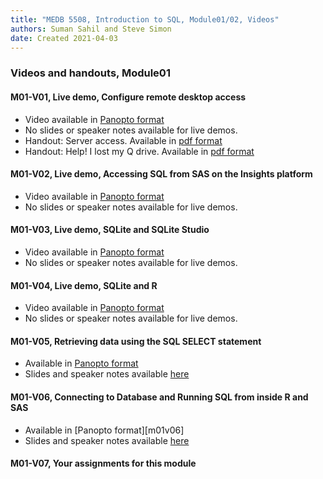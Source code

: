```yaml
---
title: "MEDB 5508, Introduction to SQL, Module01/02, Videos"
authors: Suman Sahil and Steve Simon
date: Created 2021-04-03
---
```


### Videos and handouts, Module01

#### M01-V01, Live demo, Configure remote desktop access

+ Video available in [Panopto format][m01v01]
+ No slides or speaker notes available for live demos.
+ Handout: Server access. Available in [pdf format][can2]
+ Handout: Help! I lost my Q drive. Available in [pdf format][git3]
  
#### M01-V02, Live demo, Accessing SQL from SAS on the Insights platform

+ Video available in [Panopto format][m01v02]
+ No slides or speaker notes available for live demos.

#### M01-V03, Live demo, SQLite and SQLite Studio

+ Video available in [Panopto format][m01v03]
+ No slides or speaker notes available for live demos.

#### M01-V04, Live demo, SQLite and R

+ Video available in [Panopto format][m01v04]
+ No slides or speaker notes available for live demos.
  
#### M01-V05, Retrieving data using the SQL SELECT statement

+ Available in [Panopto format][m01v05]
+ Slides and speaker notes available [here][can3]
  
#### M01-V06, Connecting to Database and Running SQL from inside R and SAS

+ Available in [Panopto format][m01v06]
+ Slides and speaker notes available [here][can4]

#### M01-V07, Your assignments for this module

[can2]: https://umkc.instructure.com/courses/65702/files/3005802?module_item_id=830917
[can3]: https://umkc.instructure.com/courses/65702/files/3005838?module_item_id=830935
[can4]: https://umkc.instructure.com/courses/65702/files/3005836?module_item_id=830938

[git1]: https://github.com/pmean/introduction-to-sql/blob/master/module01-start-here/results/contact-information.pdf
[git2]: https://github.com/pmean/introduction-to-sql/blob/master/module01-start-here/results/plagiarism.pdf
[git3]: https://github.com/pmean/introduction-to-sql/blob/master/module01-start-here/results/lost-drive.pdf

[m01v01]: https://umkc.hosted.panopto.com/Panopto/Pages/Viewer.aspx?id=5672c2bb-27c0-4908-b7e3-aaaa0128be5b
[m01v02]: https://umkc.hosted.panopto.com/Panopto/Pages/Viewer.aspx?id=77cc43a3-6adc-462d-b931-aab001185329
[m01v03]: https://umkc.hosted.panopto.com/Panopto/Pages/Viewer.aspx?id=9f7d698a-3161-4ba5-ac91-aaad00f39cf8
[m01v04]: https://umkc.hosted.panopto.com/Panopto/Pages/Viewer.aspx?id=cc8ab06c-5e5f-4cfd-8a2e-aaad010398ff
[m01V05]: https://umkc.hosted.panopto.com/Panopto/Pages/Viewer.aspx?id=617dafb4-b773-4c78-ab31-aaaa00ff29e3
[pan8]: https://umkc.hosted.panopto.com/Panopto/Pages/Viewer.aspx?id=4b2a0448-a776-46eb-a17f-aaa7010bfcbb

